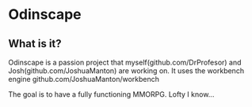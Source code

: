 # Odinscape

## What is it?
Odinscape is a passion project that myself(github.com/DrProfesor) and Josh(github.com/JoshuaManton) are working on. It uses the workbench engine github.com/JoshuaManton/workbench 

The goal is to have a fully functioning MMORPG. Lofty I know...
